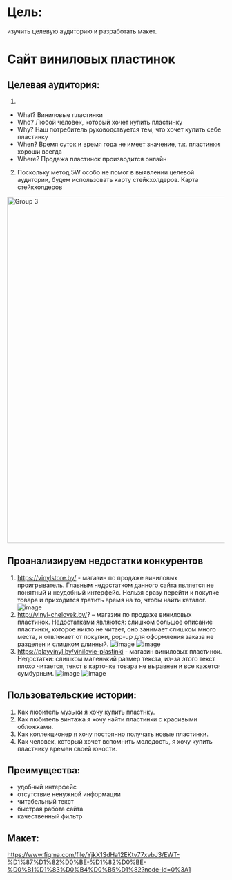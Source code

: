 # Цель: 
изучить целевую аудиторию и разработать макет.
# Сайт виниловых пластинок
## Целевая аудитория: 
1. 
- What? Виниловые пластинки
- Who? Любой человек, который хочет купить пластинку 
- Why? Наш потребитель руководствуется тем, что хочет купить себе пластинку
- When? Время суток и время года не имеет значение, т.к. пластинки хороши всегда
- Where? Продажа пластинок производится онлайн
2. Поскольку метод 5W особо не помог в выявлении целевой аудитории, будем использовать карту стейкхолдеров. 
Карта стейкхолдеров

<img width="800" alt="Group 3" src="https://user-images.githubusercontent.com/62259945/153612844-a1375493-ffa1-467d-9d6d-b49ebc5f7dcb.png">


## Проанализируем недостатки конкурентов
1.	https://vinylstore.by/ - магазин по продаже виниловых проигрыватель. Главным недостатком данного сайта является не понятный и неудобный интерфейс. Нельзя сразу перейти к покупке товара и приходится тратить время на то, чтобы найти каталог.
![image](https://user-images.githubusercontent.com/62259945/153611574-98c2f352-11e3-426d-9248-e0c5c160ae3e.png)
2.	http://vinyl-chelovek.by/? – магазин по продаже виниловых пластинок. Недостатками являются: слишком большое описание пластинки, которое никто не читает, оно занимает слишком много места, и отвлекает от покупки, pop-up для оформления заказа не разделен и слишком длинный. 
![image](https://user-images.githubusercontent.com/62259945/153611908-481f4bc2-2378-4666-aac2-cd8d1e6ea380.png)
![image](https://user-images.githubusercontent.com/62259945/153611997-84c8672e-1ecb-4a73-979e-dfb1f0aa8c88.png)
3.	https://playvinyl.by/vinilovie-plastinki - магазин виниловых пластинок. Недостатки: слишком маленький размер текста, из-за этого текст плохо читается, текст в карточке товара не выравнен и все кажется сумбурным.
![image](https://user-images.githubusercontent.com/62259945/153612235-5ab73d02-7117-4bb5-8992-0ce567cb03d2.png)
![image](https://user-images.githubusercontent.com/62259945/153613032-8dda40cb-34d0-4f5b-97b9-f61c237a3516.png)


## Пользовательские истории:
1.	Как любитель музыки я хочу купить пластнку.
2.	Как любитель винтажа я хочу найти пластинки с красивыми обложками.
3.	Как коллекционер я хочу постоянно получать новые пластинки.
4.	Как человек, который хочет вспомнить молодость, я хочу купить пластнику времен своей юности.
## Преимущества:
-	удобный интерфейс
-	отсутствие ненужной информации
-	читабельный текст 
-	быстрая работа сайта 
-	качественный фильтр 
## Макет:
https://www.figma.com/file/YjkX1SdHa12EKtv77xvbJ3/EWT-%D1%87%D1%82%D0%BE-%D1%82%D0%BE-%D0%B1%D1%83%D0%B4%D0%B5%D1%82?node-id=0%3A1
